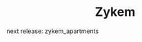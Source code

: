 
<h1 align="center">Zykem</h1>

<p align="center">

</p>
next release: zykem_apartments




<br />

